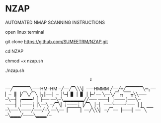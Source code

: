 # NZAP
AUTOMATED NMAP SCANNING
INSTRUCTIONS

open linux terminal

git clone https://github.com/SUMEETRM/NZAP.git
	
cd NZAP

chmod +x nzap.sh

./nzap.sh

                                          z                               
┈┈╱▔▔▔▔▔╲┈┈┈HM┈HM
┈╱┈┈╱▔╲╲╲▏┈┈┈HMMM
╱┈┈╱━╱▔▔▔▔▔╲━╮┈┈
▏┈▕┃▕╱▔╲╱▔╲▕╮┃┈┈
▏┈▕╰━▏▊▕▕▋▕▕━╯┈┈
 ╲┈┈╲╱▔╭╮▔▔┳╲╲┈┈┈
 ┈╲┈┈▏╭━━━━╯▕▕┈┈┈
 ┈┈╲┈╲▂▂▂▂▂▂╱╱┈┈┈
 ┈┈┈┈▏┊┈┈┈┈┊┈┈┈╲┈
 ┈┈┈┈▏┊┈┈┈┈┊▕╲┈┈╲
┈╱▔╲▏┊┈┈┈┈┊▕╱▔╲▕
┈▏ ┈┈┈╰┈┈┈┈╯┈┈┈▕▕
┈╲┈┈┈╲┈┈┈┈╱┈┈┈╱┈╲
┈┈╲┈┈▕▔▔▔▔▏┈┈╱╲╲╲▏
┈╱▔┈┈▕┈┈┈┈▏┈┈▔╲▔▔
┈╲▂▂▂╱┈┈┈┈╲▂▂▂╱┈
